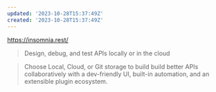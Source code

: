 ```yaml
---
updated: '2023-10-28T15:37:49Z'
created: '2023-10-28T15:37:49Z'
---
```

https://insomnia.rest/

> Design, debug, and test APIs locally or in the cloud

> Choose Local, Cloud, or Git storage to build build better APIs collaboratively with a dev-friendly UI, built-in automation, and an extensible plugin ecosystem.